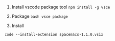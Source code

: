 1. Install vscode package tool
```npm install -g vsce ```

2. Package
```bash vsce package ```

3. Install 

```code --install-extension spacemacs-1.1.0.vsix```  
